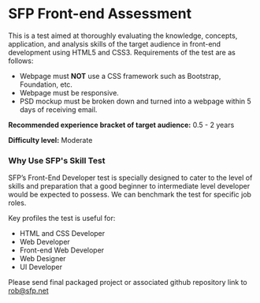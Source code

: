 # SFP Front-end Assessment
This is a test aimed at thoroughly evaluating the knowledge, concepts, application, and analysis skills of the target audience in front-end development using HTML5 and CSS3. Requirements of the test are as follows:
  - Webpage must **NOT** use a CSS framework such as Bootstrap, Foundation, etc.
  - Webpage must be responsive.
  - PSD mockup must be broken down and turned into a webpage within 5 days of receiving email.

**Recommended experience bracket of target audience:** 0.5 - 2 years

**Difficulty level:** Moderate

### Why Use SFP's Skill Test
SFP’s Front-End Developer test is specially designed to cater to the level of skills and preparation that a good beginner to intermediate level developer would be expected to possess. We can benchmark the test for specific job roles.

Key profiles the test is useful for:
  - HTML and CSS Developer
  - Web Developer
  - Front-end Web Developer
  - Web Designer
  - UI Developer

Please send final packaged project or associated github repository link to rob@sfp.net
